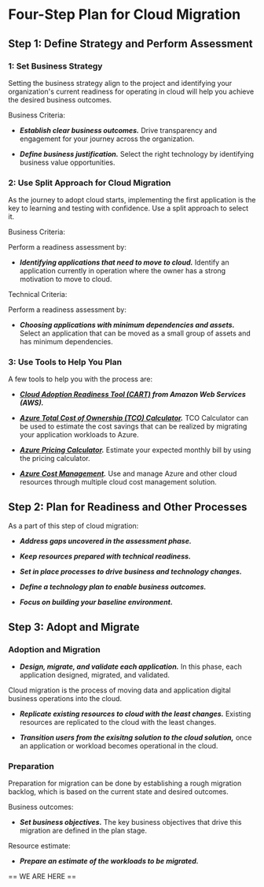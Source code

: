 # Four-Step Plan for Cloud Migration

## Step 1: Define Strategy and Perform Assessment 

### 1: Set Business Strategy

Setting the business strategy align to the project and identifying your organization's current readiness for operating in cloud will help you achieve the desired business outcomes. 

Business Criteria:

- ***Establish clear business outcomes.*** Drive transparency and engagement for your journey across the organization.

- ***Define business justification.*** Select the right technology by identifying business value opportunities. 

### 2: Use Split Approach for Cloud Migration

As the journey to adopt cloud starts, implementing the first application is the key to learning and testing with confidence. Use a split approach to select it. 

Business Criteria:

Perform a readiness assessment by:

- ***Identifying applications that need to move to cloud.*** Identify an application currently in operation where the owner has a strong motivation to move to cloud.

Technical Criteria:

Perform a readiness assessment by:

- ***Choosing applications with minimum dependencies and assets.*** Select an application that can be moved as a small group of assets and has minimum dependencies. 

### 3: Use Tools to Help You Plan

A few tools to help you with the process are:

- ***[Cloud Adoption Readiness Tool (CART)](https://cloudreadiness.amazonaws.com/#/cart) from Amazon Web Services (AWS).*** 

- ***[Azure Total Cost of Ownership (TCO) Calculator](https://azure.microsoft.com/en-us/pricing/tco/calculator/).*** TCO Calculator can be used to estimate the cost savings that can be realized by migrating your application workloads to Azure. 

- ***[Azure Pricing Calculator](https://azure.microsoft.com/en-us/pricing/calculator).*** Estimate your expected monthly bill by using the pricing calculator. 

- ***[Azure Cost Management](https://azure.microsoft.com/en-us/services/cost-management/).*** Use and manage Azure and other cloud resources through multiple cloud cost management solution. 

## Step 2: Plan for Readiness and Other Processes 

As a part of this step of cloud migration:

- ***Address gaps uncovered in the assessment phase.*** 

- ***Keep resources prepared with technical readiness.***

- ***Set in place processes to drive business and technology changes.***

- ***Define a technology plan to enable business outcomes.***

- ***Focus on building your baseline environment.***

## Step 3: Adopt and Migrate 

### Adoption and Migration

- ***Design, migrate, and validate each application.*** In this phase, each application designed, migrated, and validated.

Cloud migration is the process of moving data and application digital business operations into the cloud. 

- ***Replicate existing resources to cloud with the least changes.*** Existing resources are replicated to the cloud with the least changes. 

- ***Transition users from the exisitng solution to the cloud solution,*** once an application or workload becomes operational in the cloud.

### Preparation

Preparation for migration can be done by establishing a rough migration backlog, which is based on the current state and desired outcomes. 

Business outcomes:

- ***Set business objectives.*** The key business objectives that drive this migration are defined in the plan stage.

Resource estimate:

- ***Prepare an estimate of the workloads to be migrated.*** 







== WE ARE HERE ==
